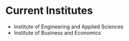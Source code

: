 # Current Institutes
* Institute of Engineering and Applied Sciences
* Institute of Business and Economics
